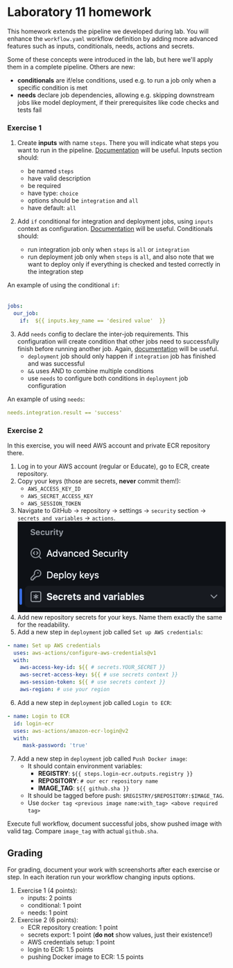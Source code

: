 # Laboratory 11 homework

This homework extends the pipeline we developed during lab. You will enhance the `workflow.yaml`
workflow definition by adding more advanced features such as inputs, conditionals, needs, actions
and secrets.

Some of these concepts were introduced in the lab, but here we'll apply them in a complete pipeline.
Others are new:
- **conditionals** are if/else conditions, used e.g. to run a job only when a specific condition
  is met
- **needs** declare job dependencies, allowing e.g. skipping downstream jobs like model deployment,
  if their prerequisites like code checks and tests fail

### Exercise 1

1. Create **inputs** with name `steps`. There you will indicate what steps you want to run in the
   pipeline. [Documentation](https://docs.github.com/en/actions/writing-workflows/workflow-syntax-for-github-actions#onworkflow_dispatchinputs)
   will be useful. Inputs section should:
   - be named `steps`
   - have valid description
   - be required
   - have type: `choice`
   - options should be `integration` and `all`
   - have default: `all`

2. Add `if` conditional for integration and deployment jobs, using `inputs` context as configuration.
   [Documentation](https://docs.github.com/en/actions/writing-workflows/choosing-when-your-workflow-runs/using-conditions-to-control-job-execution)
   will be useful. Conditionals should:
   - run integration job only when `steps` is `all` or `integration`
   - run deployment job only when `steps` is `all`, and also note that we want to deploy only if
     everything is checked and tested correctly in the integration step

An example of using the conditional `if`:
```yaml

jobs:
  our_job:
    if:  ${{ inputs.key_name == 'desired value'  }}
```

3. Add `needs` config to declare the inter-job requirements. This configuration will create condition
   that other jobs need to successfully finish before running another job. Again, [documentation](https://docs.github.com/en/actions/writing-workflows/workflow-syntax-for-github-actions#jobsjob_idneeds)
   will be useful.
   - `deployment` job should only happen if `integration` job has finished and was successful
   - `&&` uses AND to combine multiple conditions
   - use `needs` to configure both conditions in `deployment` job configuration

An example of using `needs`:
```yaml
needs.integration.result == 'success'
```

### Exercise 2

In this exercise, you will need AWS account and private ECR repository there.

1. Log in to your AWS account (regular or Educate), go to ECR, create repository.
2. Copy your keys (those are secrets, **never** commit them!):
   - `AWS_ACCESS_KEY_ID`
   - `AWS_SECRET_ACCESS_KEY`
   - `AWS_SESSION_TOKEN`
3. Navigate to GitHub -> repository -> settings -> `security` section -> `secrets and variables`
   -> `actions`.
   ![secrets](secrets.png)
4. Add new repository secrets for your keys. Name them exactly the same for the readability.
5. Add a new step in `deployment` job called `Set up AWS credentials`:
```yaml
- name: Set up AWS credentials
  uses: aws-actions/configure-aws-credentials@v1
  with:
    aws-access-key-id: ${{ # secrets.YOUR_SECRET }}
    aws-secret-access-key: ${{ # use secrets context }}
    aws-session-token: ${{ # use secrets context }}
    aws-region: # use your region
 ```
6. Add a new step in `deployment` job called `Login to ECR`:
```yaml
- name: Login to ECR
  id: login-ecr
  uses: aws-actions/amazon-ecr-login@v2
  with:
     mask-password: 'true' 
```
7. Add a new step in `deployment` job called `Push Docker image`:
   - It should contain environment variables:
     * **REGISTRY**: `${{ steps.login-ecr.outputs.registry }}`
     * **REPOSITORY**: `# our ecr repository name`
     * **IMAGE_TAG**: `${{ github.sha }}`
   - It should be tagged before push: `$REGISTRY/$REPOSITORY:$IMAGE_TAG`.
   - Use `docker tag <previous image name:with_tag> <above required tag>`

Execute full workflow, document successful jobs, show pushed image with valid tag.
Compare `image_tag` with actual `github.sha`.

## Grading

For grading, document your work with screenshorts after each exercise or step.
In each iteration run your workflow changing inputs options.

1. Exercise 1 (4 points):
   - inputs: 2 points
   - conditional: 1 point
   - needs: 1 point
2. Exercise 2 (6 points):
   - ECR repository creation: 1 point
   - secrets export: 1 point (**do not** show values, just their existence!)
   - AWS credentials setup: 1 point
   - login to ECR: 1.5 points
   - pushing Docker image to ECR: 1.5 points
